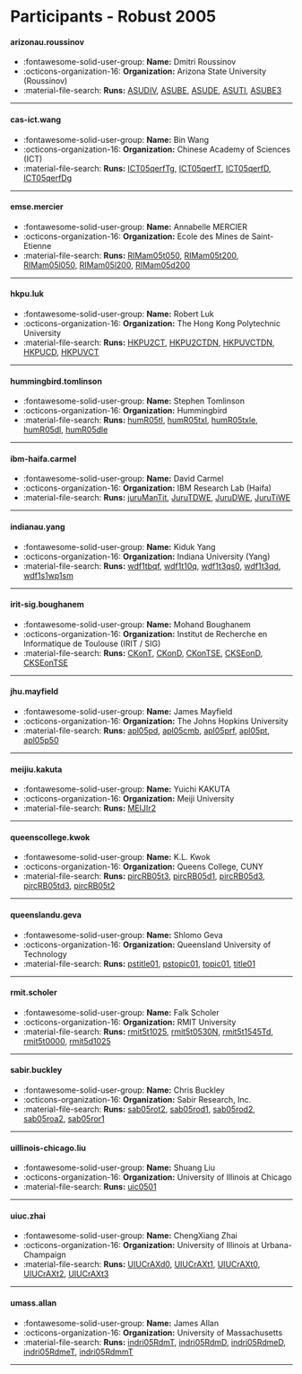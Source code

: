 # Participants - Robust 2005 

#### arizonau.roussinov
 - :fontawesome-solid-user-group: **Name:** Dmitri Roussinov
 - :octicons-organization-16: **Organization:** Arizona State University (Roussinov)
 - :material-file-search: **Runs:** [ASUDIV](./runs.md#asudiv), [ASUBE](./runs.md#asube), [ASUDE](./runs.md#asude), [ASUTI](./runs.md#asuti), [ASUBE3](./runs.md#asube3)

---
#### cas-ict.wang
 - :fontawesome-solid-user-group: **Name:** Bin Wang
 - :octicons-organization-16: **Organization:** Chinese Academy of Sciences (ICT)
 - :material-file-search: **Runs:** [ICT05qerfTg](./runs.md#ict05qerftg), [ICT05qerfT](./runs.md#ict05qerft), [ICT05qerfD](./runs.md#ict05qerfd), [ICT05qerfDg](./runs.md#ict05qerfdg)

---
#### emse.mercier
 - :fontawesome-solid-user-group: **Name:** Annabelle MERCIER
 - :octicons-organization-16: **Organization:** Ecole des Mines de Saint-Etienne
 - :material-file-search: **Runs:** [RIMam05t050](./runs.md#rimam05t050), [RIMam05t200](./runs.md#rimam05t200), [RIMam05l050](./runs.md#rimam05l050), [RIMam05l200](./runs.md#rimam05l200), [RIMam05d200](./runs.md#rimam05d200)

---
#### hkpu.luk
 - :fontawesome-solid-user-group: **Name:** Robert Luk
 - :octicons-organization-16: **Organization:** The Hong Kong Polytechnic University
 - :material-file-search: **Runs:** [HKPU2CT](./runs.md#hkpu2ct), [HKPU2CTDN](./runs.md#hkpu2ctdn), [HKPUVCTDN](./runs.md#hkpuvctdn), [HKPUCD](./runs.md#hkpucd), [HKPUVCT](./runs.md#hkpuvct)

---
#### hummingbird.tomlinson
 - :fontawesome-solid-user-group: **Name:** Stephen Tomlinson
 - :octicons-organization-16: **Organization:** Hummingbird
 - :material-file-search: **Runs:** [humR05tl](./runs.md#humr05tl), [humR05txl](./runs.md#humr05txl), [humR05txle](./runs.md#humr05txle), [humR05dl](./runs.md#humr05dl), [humR05dle](./runs.md#humr05dle)

---
#### ibm-haifa.carmel
 - :fontawesome-solid-user-group: **Name:** David Carmel
 - :octicons-organization-16: **Organization:** IBM Research Lab (Haifa)
 - :material-file-search: **Runs:** [juruManTit](./runs.md#jurumantit), [JuruTDWE](./runs.md#jurutdwe), [JuruDWE](./runs.md#jurudwe), [JuruTiWE](./runs.md#jurutiwe)

---
#### indianau.yang
 - :fontawesome-solid-user-group: **Name:** Kiduk Yang
 - :octicons-organization-16: **Organization:** Indiana University (Yang)
 - :material-file-search: **Runs:** [wdf1tbqf](./runs.md#wdf1tbqf), [wdf1t10q](./runs.md#wdf1t10q), [wdf1t3qs0](./runs.md#wdf1t3qs0), [wdf1t3qd](./runs.md#wdf1t3qd), [wdf1s1wp1sm](./runs.md#wdf1s1wp1sm)

---
#### irit-sig.boughanem
 - :fontawesome-solid-user-group: **Name:** Mohand Boughanem
 - :octicons-organization-16: **Organization:** Institut de Recherche en Informatique de Toulouse (IRIT / SIG)
 - :material-file-search: **Runs:** [CKonT](./runs.md#ckont), [CKonD](./runs.md#ckond), [CKonTSE](./runs.md#ckontse), [CKSEonD](./runs.md#ckseond), [CKSEonTSE](./runs.md#ckseontse)

---
#### jhu.mayfield
 - :fontawesome-solid-user-group: **Name:** James Mayfield
 - :octicons-organization-16: **Organization:** The Johns Hopkins University
 - :material-file-search: **Runs:** [apl05pd](./runs.md#apl05pd), [apl05cmb](./runs.md#apl05cmb), [apl05prf](./runs.md#apl05prf), [apl05pt](./runs.md#apl05pt), [apl05p50](./runs.md#apl05p50)

---
#### meijiu.kakuta
 - :fontawesome-solid-user-group: **Name:** Yuichi KAKUTA
 - :octicons-organization-16: **Organization:** Meiji University
 - :material-file-search: **Runs:** [MEIJIr2](./runs.md#meijir2)

---
#### queenscollege.kwok
 - :fontawesome-solid-user-group: **Name:** K.L. Kwok
 - :octicons-organization-16: **Organization:** Queens College, CUNY
 - :material-file-search: **Runs:** [pircRB05t3](./runs.md#pircrb05t3), [pircRB05d1](./runs.md#pircrb05d1), [pircRB05d3](./runs.md#pircrb05d3), [pircRB05td3](./runs.md#pircrb05td3), [pircRB05t2](./runs.md#pircrb05t2)

---
#### queenslandu.geva
 - :fontawesome-solid-user-group: **Name:** Shlomo Geva
 - :octicons-organization-16: **Organization:** Queensland University of Technology
 - :material-file-search: **Runs:** [pstitle01](./runs.md#pstitle01), [pstopic01](./runs.md#pstopic01), [topic01](./runs.md#topic01), [title01](./runs.md#title01)

---
#### rmit.scholer
 - :fontawesome-solid-user-group: **Name:** Falk Scholer
 - :octicons-organization-16: **Organization:** RMIT University
 - :material-file-search: **Runs:** [rmit5t1025](./runs.md#rmit5t1025), [rmit5t0530N](./runs.md#rmit5t0530n), [rmit5t1545Td](./runs.md#rmit5t1545td), [rmit5t0000](./runs.md#rmit5t0000), [rmit5d1025](./runs.md#rmit5d1025)

---
#### sabir.buckley
 - :fontawesome-solid-user-group: **Name:** Chris Buckley
 - :octicons-organization-16: **Organization:** Sabir Research, Inc.
 - :material-file-search: **Runs:** [sab05rot2](./runs.md#sab05rot2), [sab05rod1](./runs.md#sab05rod1), [sab05rod2](./runs.md#sab05rod2), [sab05roa2](./runs.md#sab05roa2), [sab05ror1](./runs.md#sab05ror1)

---
#### uillinois-chicago.liu
 - :fontawesome-solid-user-group: **Name:** Shuang Liu
 - :octicons-organization-16: **Organization:** University of Illinois at Chicago
 - :material-file-search: **Runs:** [uic0501](./runs.md#uic0501)

---
#### uiuc.zhai
 - :fontawesome-solid-user-group: **Name:** ChengXiang Zhai
 - :octicons-organization-16: **Organization:** University of Illinois at Urbana-Champaign
 - :material-file-search: **Runs:** [UIUCrAXd0](./runs.md#uiucraxd0), [UIUCrAXt1](./runs.md#uiucraxt1), [UIUCrAXt0](./runs.md#uiucraxt0), [UIUCrAXt2](./runs.md#uiucraxt2), [UIUCrAXt3](./runs.md#uiucraxt3)

---
#### umass.allan
 - :fontawesome-solid-user-group: **Name:** James Allan
 - :octicons-organization-16: **Organization:** University of Massachusetts
 - :material-file-search: **Runs:** [indri05RdmT](./runs.md#indri05rdmt), [indri05RdmD](./runs.md#indri05rdmd), [indri05RdmeD](./runs.md#indri05rdmed), [indri05RdmeT](./runs.md#indri05rdmet), [indri05RdmmT](./runs.md#indri05rdmmt)

---
